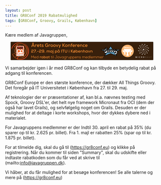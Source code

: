 ```yaml
---
layout: post
title: GR8Conf 2019 Rabatmulighed
tags: [GR8Conf, Groovy, Grails, København]
---
```


Kære medlem af Javagruppen,

<p align="center">
  <img src="/assets/img/posts/2019/gr8conf-2019-vertical-banner.png">
</p>

Vi samarbejder igen i år med GR8Conf og kan tilbyde en betydelig rabat på adgang til konferencen. 

GR8Conf Europe er den største konference, der dækker All Things Groovy. Det foregår på IT Universitetet i København fra 27. til 29. maj. 

Af teknologier der er præsentationer af, kan bl.a. nævnes testing med Spock, Groovy DSL'er, det helt nye framework Micronaut fra OCI (dem der også har lavet Grails), og selvfølgelig noget om Grails. Desuden er der mulighed for at deltage i korte workshops, hvor der dykkes dybere ned i materialet.

For Javagruppens medlemmer er der Indtil 30. april en rabat på 35% (du sparer op til kr. 2.625 pr. billet). Fra 1. majl er rabatten 25% (spar op til kr. 1.875 pr. billet).

For at tilmelde dig, skal du gå til (https://gr8conf.eu) og klikke på registrering. Når du kommer til siden "Summary", skal du udskifte eller indtaste rabatkoden som du får ved at skrive til (mailto:info@javagruppen.dk).

Vi håber, at du får mulighed for at besøge konferencen! Se alle talerne og mere på (https://gr8conf.eu)
